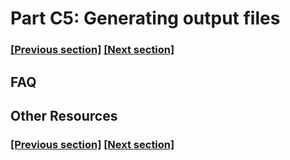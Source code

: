 
# Part C5: Generating output files

### [[Previous section]](C4_SCAFFOLD_RECIPE.md) [[Next section]](C6_RGEN.md)


## FAQ


## Other Resources

### [[Previous section]](C4_SCAFFOLD_RECIPE.md) [[Next section]](C6_RGEN.md)